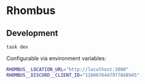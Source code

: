 # Rhombus

## Development

```
task dev
```

Configurable via environment variables:

```bash
RHOMBUS__LOCATION_URL="http://localhost:3000"
RHOMBUS__DISCORD__CLIENT_ID="1160076447977848945"
```
